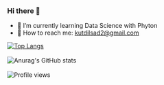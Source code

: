 ### Hi there 👋

- :palm_tree: I’m currently learning Data Science with Phyton
- :email: How to reach me: kutdilsad2@gmail.com


[![Top Langs](https://github-readme-stats.vercel.app/api/top-langs/?username=dilsadkut&layout=compact)](https://github.com/anuraghazra/github-readme-stats)
<br>
<br>
![Anurag's GitHub stats](https://github-readme-stats.vercel.app/api?username=dilsadkut&show_icons=true&theme=radical)
<br>
<br>
![Profile views](https://komarev.com/ghpvc/?username=dilsadkut&color=green)
